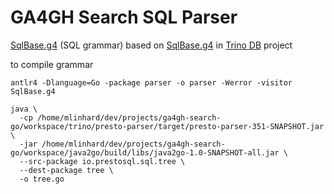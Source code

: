 # GA4GH Search SQL Parser

[SqlBase.g4](SqlBase.g4) (SQL grammar) based
on [SqlBase.g4](https://github.com/trinodb/trino/blob/master/presto-parser/src/main/antlr4/io/prestosql/sql/parser/SqlBase.g4)
in [Trino DB](https://github.com/trinodb/trino) project

to compile grammar

```
antlr4 -Dlanguage=Go -package parser -o parser -Werror -visitor SqlBase.g4
```


```
java \
  -cp /home/mlinhard/dev/projects/ga4gh-search-go/workspace/trino/presto-parser/target/presto-parser-351-SNAPSHOT.jar \
  -jar /home/mlinhard/dev/projects/ga4gh-search-go/workspace/java2go/build/libs/java2go-1.0-SNAPSHOT-all.jar \
  --src-package io.prestosql.sql.tree \
  --dest-package tree \
  -o tree.go
```

